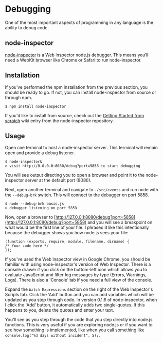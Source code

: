 # Debugging

One of the most important aspects of programming in any language is the ability to debug code.

## node-inspector

[node-inspector](https://github.com/dannycoates/node-inspector) is a Web Inspector node.js debugger.  This means you'll need a WebKit browser like Chrome or Safari to run node-inspector.

## Installation

If you've performed the npm installation from the previous section, you should be ready to go.  If not, you can install node-inspector from source or through npm.

	$ npm install node-inspector
	
If you'd like to install from source, check out the [Getting Started from scratch](https://github.com/dannycoates/node-inspector/wiki/Getting-Started---from-scratch) wiki entry from the node-inspector repository.

## Usage

Open one terminal to host a node-inspector server.  This terminal will remain open and provide a debug listener.

	$ node-inspector&
	> visit http://0.0.0.0:8080/debug?port=5858 to start debugging

You will see output directing you to open a browser and point it to the node-inspector server at the default port (8080).

Next, open another terminal and navigate to `./src/events` and run node with the `--debug-brk` switch.  This will connect to the debugger on port 5858.

	$ node --debug-brk basic.js 
	> debugger listening on port 5858
	
Now, open a browser to [http://127.0.0.1:8080/debug?port=5858](http://127.0.0.1:8080/debug?port=5858) and you will see a breakpoint on what would be the first line of your file.  I phrased it like this intentionally because the debugger shows you how node.js sees your file:

	(function (exports, require, module, filename, dirname) {
	/* Your code here */
	});

If you've used the Web Inspector view in Google Chrome, you should be familiar with using node-inspector's version of Web Inspector.  There is a console drawer if you click on the bottom-left icon which allows you to evaluate JavaScript and filter log messages by type (Errors, Warnings, Logs). There is also a 'Console' tab if you need a full view of the console.

Expand the `Watch Expressions` section on the right of the Web Inspector's Scripts tab.  Click the 'Add' button and you can add variables which will be updated as you step through code.  In version 0.1.6 of node-inspector, when I click the 'Add' button, it automatically adds two single-quotes.  If this happens to you, delete the quotes and enter your text.

You'll see as you step through the code that you step directly into node.js functions.  This is very useful if you are exploring node.js or if you want to see how something is implemented, like when you call something like `console.log("%d days without incident", 5);`.

